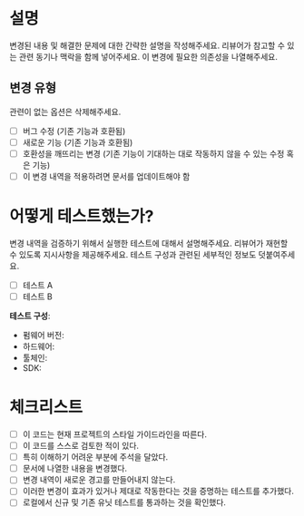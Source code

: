 # 설명
변경된 내용 및 해결한 문제에 대한 간략한 설명을 작성해주세요. 리뷰어가 참고할 수 있는 관련 동기나 맥락을 함께 넣어주세요. 이 변경에 필요한 의존성을 나열해주세요.

## 변경 유형
관련이 없는 옵션은 삭제해주세요.

- [ ] 버그 수정 (기존 기능과 호환됨)
- [ ] 새로운 기능 (기존 기능과 호환됨)
- [ ] 호환성을 깨뜨리는 변경 (기존 기능이 기대하는 대로 작동하지 않을 수 있는 수정 혹은 기능)
- [ ] 이 변경 내역을 적용하려면 문서를 업데이트해야 함

# 어떻게 테스트했는가?
변경 내역을 검증하기 위해서 실행한 테스트에 대해서 설명해주세요. 리뷰어가 재현할 수 있도록 지시사항을 제공해주세요. 테스트 구성과 관련된 세부적인 정보도 덧붙여주세요.

- [ ] 테스트 A
- [ ] 테스트 B

**테스트 구성**:
* 펌웨어 버전: 
* 하드웨어: 
* 툴체인: 
* SDK: 

# 체크리스트
- [ ] 이 코드는 현재 프로젝트의 스타일 가이드라인을 따른다.
- [ ] 이 코드를 스스로 검토한 적이 있다.
- [ ] 특히 이해하기 어려운 부분에 주석을 달았다.
- [ ] 문서에 나열한 내용을 변경했다.
- [ ] 변경 내역이 새로운 경고를 만들어내지 않는다.
- [ ] 이러한 변경이 효과가 있거나 제대로 작동한다는 것을 증명하는 테스트를 추가했다.
- [ ] 로컬에서 신규 및 기존 유닛 테스트를 통과하는 것을 확인했다.
